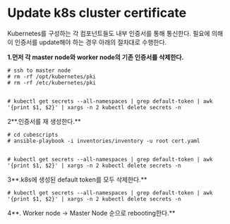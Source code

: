 # Update k8s cluster certificate

Kubernetes를 구성하는 각 컴포넌트들도 내부 인증서를 통해 통신한다. 필요에 의해 이 인증서를 update해야 하는 경우 아래의 절차대로 수행한다.

**1.먼저 각 master node와 worker node의 기존 인증서를 삭제한다.**

```
# ssh to master node
# rm -rf /opt/kubernetes/pki
# rm -rf /etc/kubernetes/pki


# kubectl get secrets --all-namespaces | grep default-token | awk '{print $1, $2}' | xargs -n 2 kubectl delete secrets -n

```

2**.인증서를 재 생성한다.**

```
# cd cubescripts
# ansible-playbook -i inventories/inventory -u root cert.yaml


# kubectl get secrets --all-namespaces | grep default-token | awk '{print $1, $2}' | xargs -n 2 kubectl delete secrets -n

```



3**.k8s에 생성된 default token를 모두 삭제한다.**

```
# kubectl get secrets --all-namespaces | grep default-token | awk '{print $1, $2}' | xargs -n 2 kubectl delete secrets -n
```

4**. Worker node -&gt; Master Node 순으로 rebooting한다.**

```

```



